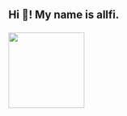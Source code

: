 <h2 align="left">Hi 👋! My name is allfi.</h2>

###

<img align="center" height="150" src="https://i.imgflip.com/814sid.gif"  />

###
